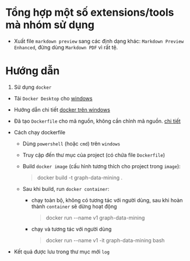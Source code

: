 # Tổng hợp một số extensions/tools mà nhóm sử dụng

- Xuất file `markdown preview` sang các định dạng khác: `Markdown Preview Enhanced`, đừng dùng `Markdown PDF` vì rất tệ.


# Hướng dẫn

1. Sử dụng `docker`

- Tải `Docker Desktop` cho [windows](https://docs.docker.com/desktop/setup/install/windows-install/)

- Hướng dẫn chi tiết [docker trên windows](https://www.youtube.com/watch?v=Gh1Sgknc6Fg&list=PLcgWZARZ3lBa4iKP8yudhVmovHJUEwSHs&index=1)

- Đã tạo `Dockerfile` cho mã nguồn, không cần chỉnh mã nguồn. [chi tiết](..\Dockerfile)

- Cách chạy dockerfile

    - Dùng `powershell` (hoặc `cmd`) trên `windows`

    - Truy cập đến thư mục của project (có chứa file `Dockerfile`)

    - Build `docker image` (cấu hình tương thích cho project trong `image`):

        > docker build -t graph-data-mining .

    - Sau khi build, run `docker container`:

        - chạy toàn bộ, không có tương tác với người dùng, sau khi hoàn thành `container` sẽ dừng hoạt động
            > docker run --name v1 graph-data-mining
        
        - chạy và tương tác với người dùng
            > docker run --name v1 -it graph-data-mining bash

    
- Kết quả được lưu trong thư mục mới `log`